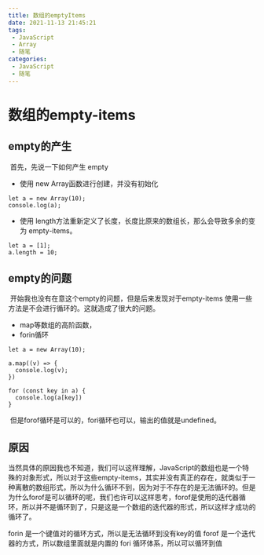 ```yaml
---
title: 数组的emptyItems
date: 2021-11-13 21:45:21
tags:
 - JavaScript
 - Array
 - 随笔
categories:
 - JavaScript
 - 随笔
---
```




#  数组的empty-items

## empty的产生

​		首先，先说一下如何产生 empty

* 使用 new Array函数进行创建，并没有初始化

```
let a = new Array(10);
console.log(a);
```

* 使用 length方法重新定义了长度，长度比原来的数组长，那么会导致多余的变为 empty-items。

```
let a = [1];
a.length = 10;
```



## empty的问题

​		开始我也没有在意这个empty的问题，但是后来发现对于empty-items 使用一些方法是不会进行循环的。这就造成了很大的问题。

* map等数组的高阶函数，
* forin循环

```
let a = new Array(10);

a.map((v) => {
  console.log(v);
})

for (const key in a) {
  console.log(a[key])
}
```

​		但是forof循环是可以的，fori循环也可以，输出的值就是undefined。



## 原因

当然具体的原因我也不知道，我们可以这样理解，JavaScript的数组也是一个特殊的对象形式，所以对于这些empty-items，其实并没有真正的存在，就类似于一种离散的数组形式，所以为什么循环不到，因为对于不存在的是无法循环的。但是为什么forof是可以循环的呢，我们也许可以这样思考，forof是使用的迭代器循环，所以并不是循环到了，只是这是一个数组的迭代器的形式，所以这样才成功的循环了。

forin 是一个键值对的循环方式，所以是无法循环到没有key的值
forof 是一个迭代器的方式，所以数组里面就是内置的 fori 循环体系，所以可以循环到值